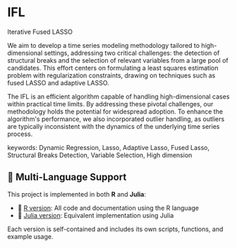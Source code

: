 # IFL
Iterative Fused LASSO 

We aim to develop a time series modeling methodology tailored to high-dimensional settings, addressing two critical challenges: the detection of structural breaks and the selection of relevant variables from a large pool of candidates. This effort centers on formulating a least squares estimation problem with regularization constraints, drawing on techniques such as fused LASSO and adaptive LASSO. 

The IFL is an efficient algorithm capable of handling high-dimensional cases within practical time limits. By addressing these pivotal challenges, our methodology holds the potential for widespread adoption. To enhance the algorithm's performance, we also incorporated outlier handling, as outliers are typically inconsistent with the dynamics of the underlying time series process. 

keywords: Dynamic Regression, Lasso, Adaptive Lasso, Fused Lasso, Structural Breaks Detection, Variable Selection, High dimension

## 🔀 Multi-Language Support

This project is implemented in both **R** and **Julia**:

- 📁 [R version](./R): All code and documentation using the R language
- 📁 [Julia version](./Julia): Equivalent implementation using Julia

Each version is self-contained and includes its own scripts, functions, and example usage.
